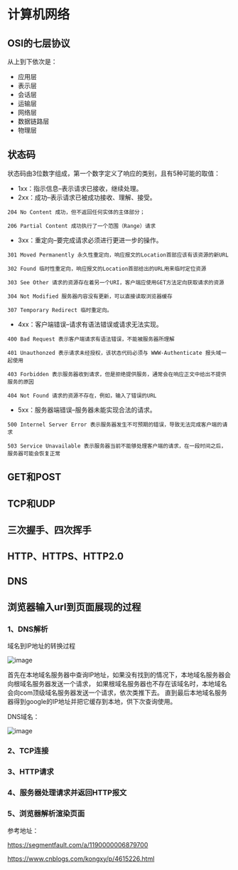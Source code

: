 # 计算机网络

## OSI的七层协议

从上到下依次是：

+ 应用层
+ 表示层
+ 会话层
+ 运输层
+ 网络层
+ 数据链路层
+ 物理层

## 状态码

状态码由3位数字组成，第一个数字定义了响应的类别，且有5种可能的取值：

+ 1xx：指示信息–表示请求已接收，继续处理。
+ 2xx：成功–表示请求已被成功接收、理解、接受。

```null
204 No Content 成功，但不返回任何实体的主体部分；

206 Partial Content 成功执行了一个范围（Range）请求
```

+ 3xx：重定向–要完成请求必须进行更进一步的操作。

```null
301 Moved Permanently 永久性重定向，响应报文的Location首部应该有该资源的新URL

302 Found 临时性重定向，响应报文的Location首部给出的URL用来临时定位资源

303 See Other 请求的资源存在着另一个URI，客户端应使用GET方法定向获取请求的资源

304 Not Modified 服务器内容没有更新，可以直接读取浏览器缓存

307 Temporary Redirect 临时重定向。
```

+ 4xx：客户端错误–请求有语法错误或请求无法实现。

```null
400 Bad Request 表示客户端请求有语法错误，不能被服务器所理解

401 Unauthonzed 表示请求未经授权，该状态代码必须与 WWW-Authenticate 报头域一起使用

403 Forbidden 表示服务器收到请求，但是拒绝提供服务，通常会在响应正文中给出不提供服务的原因

404 Not Found 请求的资源不存在，例如，输入了错误的URL
```

+ 5xx：服务器端错误–服务器未能实现合法的请求。

```null
500 Internel Server Error 表示服务器发生不可预期的错误，导致无法完成客户端的请求

503 Service Unavailable 表示服务器当前不能够处理客户端的请求，在一段时间之后，服务器可能会恢复正常
```

## GET和POST

## TCP和UDP

## 三次握手、四次挥手

## HTTP、HTTPS、HTTP2.0

## DNS

## 浏览器输入url到页面展现的过程

### 1、DNS解析

域名到IP地址的转换过程

![image](https://segmentfault.com/img/bVDM45?w=1928&h=1248)

首先在本地域名服务器中查询IP地址，如果没有找到的情况下，本地域名服务器会向根域名服务器发送一个请求，
如果根域名服务器也不存在该域名时，本地域名会向com顶级域名服务器发送一个请求，依次类推下去。
直到最后本地域名服务器得到google的IP地址并把它缓存到本地，供下次查询使用。

DNS域名：

![image](https://img-blog.csdn.net/2018041813475242?watermark/2/text/aHR0cHM6Ly9ibG9nLmNzZG4ubmV0L3FxXzI5MzExNDA3/font/5a6L5L2T/fontsize/400/fill/I0JBQkFCMA==/dissolve/70)

### 2、TCP连接

### 3、HTTP请求

### 4、服务器处理请求并返回HTTP报文

### 5、浏览器解析渲染页面

参考地址：

<https://segmentfault.com/a/1190000006879700>

<https://www.cnblogs.com/kongxy/p/4615226.html>
